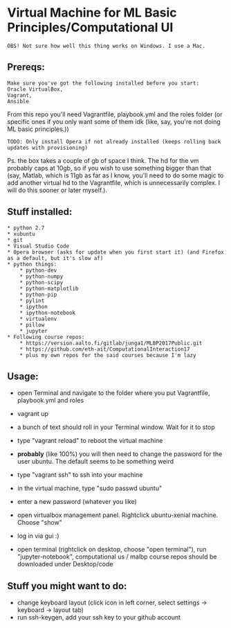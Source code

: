 # Virtual Machine for ML Basic Principles/Computational UI
    OBS! Not sure how well this thing works on Windows. I use a Mac.
## Prereqs:

    Make sure you've got the following installed before you start:
    Oracle VirtualBox,
    Vagrant,
    Ansible

From this repo you'll need Vagrantfile, playbook.yml and the roles folder (or specific ones if you only want some of them idk (like, say, you're not doing ML basic principles.))

    TODO: Only install Opera if not already installed (keeps rolling back updates with provisioning)

Ps. the box takes a couple of gb of space I think. The hd for the vm probably caps at 10gb, so if you wish to use something bigger than that (say, Matlab, which is 11gb as far as I know, you'll need to do some magic to add another virtual hd to the Vagrantfile, which is unnecessarily complex. I will do this sooner or later myself.).

## Stuff installed:
    * python 2.7
    * xubuntu
    * git
    * Visual Studio Code
    * Opera browser (asks for update when you first start it) (and Firefox as a default, but it's slow af)
    * python things:
        * python-dev
        * python-numpy
        * python-scipy
        * python-matplotlib
        * python-pip
        * pylint
        * ipython
        * ipython-notebook
        * virtualenv
        * pillow
        * jupyter
    * Following course repos:
        * https://version.aalto.fi/gitlab/junga1/MLBP2017Public.git
        * https://github.com/eth-ait/ComputationalInteraction17
        * plus my own repos for the said courses because I'm lazy

## Usage:

* open Terminal and navigate to the folder where you put Vagrantfile, playbook.yml and roles

* vagrant up

* a bunch of text should roll in your Terminal window. Wait for it to stop

* type "vagrant reload" to reboot the virtual machine

* **probably** (like 100%) you will then need to change the password for the user ubuntu. The default seems to be something weird

* type "vagrant ssh" to ssh into your machine

* in the virtual machine, type "sudo passwd ubuntu"

* enter a new password (whatever you like)

* open virtualbox management panel. Rightclick ubuntu-xenial machine. Choose "show"

* log in via gui :)

* open terminal (rightclick on desktop, choose "open terminal"), run "jupyter-notebook", computational us / malbp course repos should be downloaded under Desktop/code

## Stuff you might want to do:
* change keyboard layout (click icon in left corner, select settings -> keyboard -> layout tab)
* run ssh-keygen, add your ssh key to your github account
